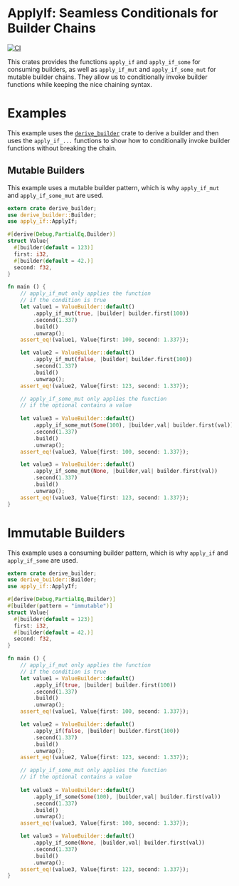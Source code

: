 # ApplyIf: Seamless Conditionals for Builder Chains

[![CI](https://github.com/bavalpey/apply_if/actions/workflows/tests.yml/badge.svg)](https://github.com/bavalpey/apply_if/actions/workflows/tests.yml)

This crates provides the functions `apply_if` and `apply_if_some` for consuming
builders, as well as `apply_if_mut` and `apply_if_some_mut` for mutable builder
chains. They allow us to conditionally invoke builder functions while keeping
the nice chaining syntax.

# Examples

This example uses the [`derive_builder`](https://crates.io/crates/derive_builder)
crate to derive a builder and then uses the `apply_if_...` functions to show
how to conditionally invoke builder functions without breaking the chain.

## Mutable Builders

This example uses a mutable builder pattern, which is why `apply_if_mut`
and `apply_if_some_mut` are used.

```rust
extern crate derive_builder;
use derive_builder::Builder;
use apply_if::ApplyIf;

#[derive(Debug,PartialEq,Builder)]
struct Value{
  #[builder(default = 123)]
  first: i32,
  #[builder(default = 42.)]
  second: f32,
}

fn main () {
    // apply_if_mut only applies the function
    // if the condition is true
    let value1 = ValueBuilder::default()
        .apply_if_mut(true, |builder| builder.first(100))
        .second(1.337)
        .build()
        .unwrap();
    assert_eq!(value1, Value{first: 100, second: 1.337});

    let value2 = ValueBuilder::default()
        .apply_if_mut(false, |builder| builder.first(100))
        .second(1.337)
        .build()
        .unwrap();
    assert_eq!(value2, Value{first: 123, second: 1.337});

    // apply_if_some_mut only applies the function
    // if the optional contains a value
    
    let value3 = ValueBuilder::default()
        .apply_if_some_mut(Some(100), |builder,val| builder.first(val))
        .second(1.337)
        .build()
        .unwrap();
    assert_eq!(value3, Value{first: 100, second: 1.337});

    let value3 = ValueBuilder::default()
        .apply_if_some_mut(None, |builder,val| builder.first(val))
        .second(1.337)
        .build()
        .unwrap();
    assert_eq!(value3, Value{first: 123, second: 1.337});
}
```

# Immutable Builders

This example uses a consuming builder pattern, which is why `apply_if`
and `apply_if_some` are used.

```rust
extern crate derive_builder;
use derive_builder::Builder;
use apply_if::ApplyIf;

#[derive(Debug,PartialEq,Builder)]
#[builder(pattern = "immutable")]
struct Value{
  #[builder(default = 123)]
  first: i32,
  #[builder(default = 42.)]
  second: f32,
}

fn main () {
    // apply_if_mut only applies the function
    // if the condition is true
    let value1 = ValueBuilder::default()
        .apply_if(true, |builder| builder.first(100))
        .second(1.337)
        .build()
        .unwrap();
    assert_eq!(value1, Value{first: 100, second: 1.337});

    let value2 = ValueBuilder::default()
        .apply_if(false, |builder| builder.first(100))
        .second(1.337)
        .build()
        .unwrap();
    assert_eq!(value2, Value{first: 123, second: 1.337});

    // apply_if_some_mut only applies the function
    // if the optional contains a value
    
    let value3 = ValueBuilder::default()
        .apply_if_some(Some(100), |builder,val| builder.first(val))
        .second(1.337)
        .build()
        .unwrap();
    assert_eq!(value3, Value{first: 100, second: 1.337});

    let value3 = ValueBuilder::default()
        .apply_if_some(None, |builder,val| builder.first(val))
        .second(1.337)
        .build()
        .unwrap();
    assert_eq!(value3, Value{first: 123, second: 1.337});
}
```
